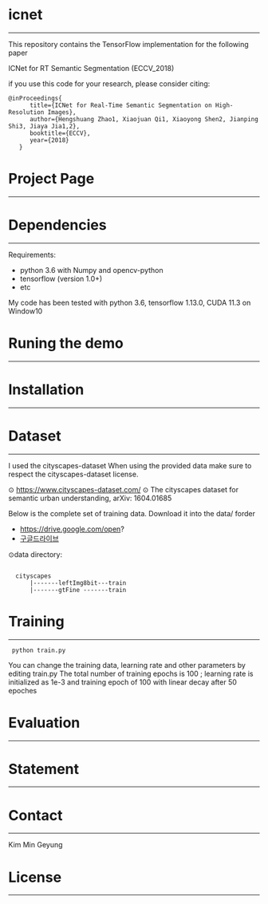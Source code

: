 # icnet
-------------------------------------------------------------------------------------------------------
This repository contains the TensorFlow implementation for the following paper

ICNet for RT Semantic Segmentation (ECCV_2018)

if you use this code for your research, please consider citing:

  <pre><code>@inProceedings{
      title={ICNet for Real-Time Semantic Segmentation on High-Resolution Images},
      author={Hengshuang Zhao1, Xiaojuan Qi1, Xiaoyong Shen2, Jianping Shi3, Jiaya Jia1,2},
      booktitle={ECCV},
      year={2018}
   }</code></pre>
  

# Project Page
-------------------------------------------------------------------------------------------------------
# Dependencies
-------------------------------------------------------------------------------------------------------
Requirements:
<ul>
  <li>python 3.6 with Numpy and opencv-python </li>
  <li>tensorflow (version 1.0+) </li>
  <li>etc</li>
</ul>

My code has been tested with python 3.6, tensorflow 1.13.0, CUDA 11.3 on Window10 


# Runing the demo
-------------------------------------------------------------------------------------------------------
# Installation
-------------------------------------------------------------------------------------------------------
# Dataset
-------------------------------------------------------------------------------------------------------
I used the cityscapes-dataset
When using the provided data make sure to respect the cityscapes-dataset license. 

⊙ https://www.cityscapes-dataset.com/
⊙ The cityscapes dataset for semantic urban understanding, arXiv: 1604.01685

Below is the complete set of training data. Download it into the data/ forder 

+ https://drive.google.com/open?
+ [구글드라이브](https://drive.google.com/drive/folders/1qWLE0xiz51r5drrGwwFTFjmwste0cuEH)

⊙data directory:
<pre><code>
  cityscapes
      |-------leftImg8bit---train
      |-------gtFine -------train
</code></pre>

# Training
-------------------------------------------------------------------------------------------------------
  <pre><code> python train.py </code></pre>

You can change the training data, learning rate and other parameters by editing train.py
The total number of training epochs is 100 ; learning rate is initialized as 1e-3
and training epoch of 100 with linear decay after 50 epoches

# Evaluation
-------------------------------------------------------------------------------------------------------
# Statement
-------------------------------------------------------------------------------------------------------
# Contact 
-------------------------------------------------------------------------------------------------------
Kim Min Geyung 


# License 
-------------------------------------------------------------------------------------------------------




